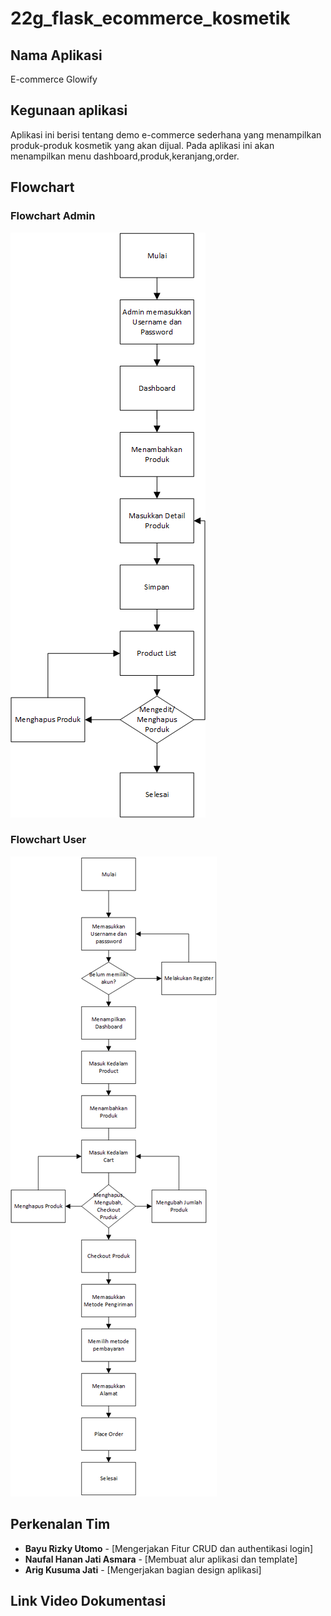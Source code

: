# 22g_flask_ecommerce_kosmetik

## Nama Aplikasi
E-commerce Glowify

## Kegunaan aplikasi
Aplikasi ini berisi tentang demo e-commerce sederhana yang menampilkan produk-produk kosmetik yang akan dijual. Pada aplikasi ini akan menampilkan menu dashboard,produk,keranjang,order.

## Flowchart
### Flowchart Admin
![Flowchart](https://github.com/kampusriset/22g_flask_ecommerce_kosmetik/blob/main/Screenshots/flowchart_admin.png)
### Flowchart User
![Flowchart](https://github.com/kampusriset/22g_flask_ecommerce_kosmetik/blob/main/Screenshots/flowchart_user.png)


## Perkenalan Tim
- **Bayu Rizky Utomo** - [Mengerjakan Fitur CRUD dan authentikasi login]
- **Naufal Hanan Jati Asmara** - [Membuat alur aplikasi dan template]
- **Arig Kusuma Jati** - [Mengerjakan bagian design aplikasi]

## Link Video Dokumentasi


